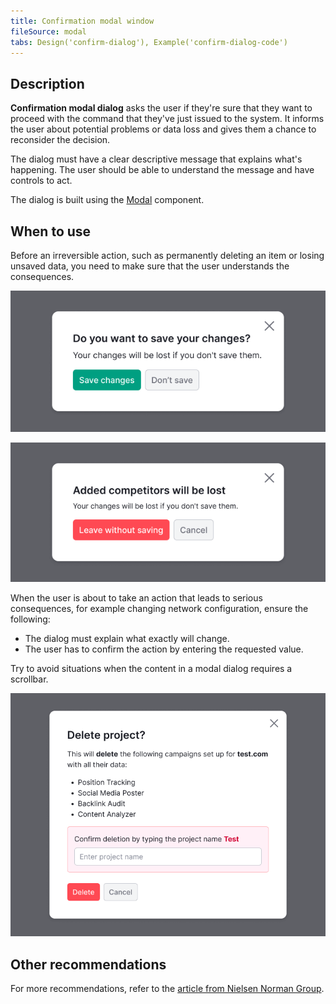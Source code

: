 ```yaml
---
title: Confirmation modal window
fileSource: modal
tabs: Design('confirm-dialog'), Example('confirm-dialog-code')
---
```


## Description

**Confirmation modal dialog** asks the user if they're sure that they want to proceed with the command that they've just issued to the system. It informs the user about potential problems or data loss and gives them a chance to reconsider the decision.

The dialog must have a clear descriptive message that explains what's happening. The user should be able to understand the message and have controls to act.

The dialog is built using the [Modal](/components/modal/modal) component.

## When to use

Before an irreversible action, such as permanently deleting an item or losing unsaved data, you need to make sure that the user understands the consequences.

![](static/confirm-dialog-save.png)

![](static/confirm-dialog-delete.png)

When the user is about to take an action that leads to serious consequences, for example changing network configuration, ensure the following:

- The dialog must explain what exactly will change.
- The user has to confirm the action by entering the requested value.

Try to avoid situations when the content in a modal dialog requires a scrollbar.

![](static/confirm-dialog-large.png)

## Other recommendations

For more recommendations, refer to the [article from Nielsen Norman Group](https://www.nngroup.com/articles/confirmation-dialog/).

